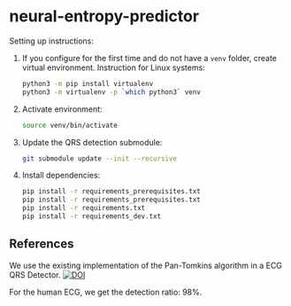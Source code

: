 # neural-entropy-predictor

Setting up instructions:

1. If you configure for the first time and do not have a `venv` folder, create virtual environment. Instruction for Linux systems:

   ```bash
   python3 -m pip install virtualenv
   python3 -m virtualenv -p `which python3` venv
   ```

2. Activate environment:

   ```bash
   source venv/bin/activate
   ```

3. Update the QRS detection submodule:
    
   ```bash
   git submodule update --init --recursive 
   ```

4. Install dependencies:

   ```bash
   pip install -r requirements_prerequisites.txt
   pip install -r requirements_prerequisites.txt
   pip install -r requirements.txt
   pip install -r requirements_dev.txt
   ```
   
## References

We use the existing implementation of the Pan-Tomkins algorithm in a ECG QRS Detector.
[![DOI](https://zenodo.org/badge/55516257.svg)](https://zenodo.org/badge/latestdoi/55516257)

For the human ECG, we get the detection ratio: 98%.
